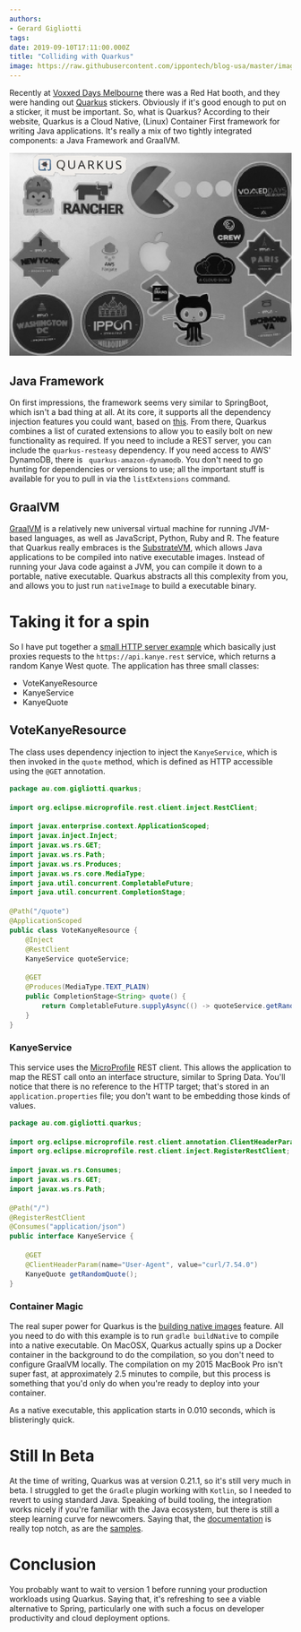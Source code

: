 ```yaml
---
authors:
- Gerard Gigliotti
tags:
date: 2019-09-10T17:11:00.000Z
title: "Colliding with Quarkus"
image: https://raw.githubusercontent.com/ippontech/blog-usa/master/images/2019/09/quarkus.png
---
```


Recently at [Voxxed Days Melbourne](https://australia.voxxeddays.com/) there was a Red Hat booth, and they were handing out [Quarkus](https://quarkus.io/) stickers. Obviously if it's good enough to put on a sticker, it must be important. So, what is Quarkus? According to their website, Quarkus is a Cloud Native, (Linux) Container First framework for writing Java applications. It's really a mix of two tightly integrated components: a Java Framework and GraalVM.

![Laptop with Stickers](https://raw.githubusercontent.com/ippontech/blog-usa/master/images/2019/09/quarkusLaptop.png)

## Java Framework
On first impressions, the framework seems very similar to SpringBoot, which isn't a bad thing at all. At its core, it supports all the dependency injection features you could want, based on [this](http://docs.jboss.org/cdi/spec/2.0/cdi-spec.html). From there, Quarkus combines a list of curated extensions to allow you to easily bolt on new functionality as required. If you need to include a REST server, you can include the `quarkus-resteasy` dependency. If you need access to AWS' DynamoDB, there is ` quarkus-amazon-dynamodb`. You don't need to go hunting for dependencies or versions to use; all the important stuff is available for you to pull in via the `listExtensions` command.

## GraalVM
[GraalVM](https://www.graalvm.org/) is a relatively new universal virtual machine for running JVM-based languages, as well as JavaScript, Python, Ruby and R. The feature that Quarkus really embraces is the [SubstrateVM](https://github.com/oracle/graal/tree/master/substratevm), which allows Java applications to be compiled into native executable images. Instead of running your Java code against a JVM, you can compile it down to a portable, native executable. Quarkus abstracts all this complexity from you, and allows you to just run `nativeImage` to build a executable binary.

# Taking it for a spin
So I have put together a [small HTTP server example](https://github.com/ggotti/kanye-quarkus) which basically just proxies requests to the `https://api.kanye.rest` service, which returns a random Kanye West quote. The application has three small classes:
- VoteKanyeResource
- KanyeService
- KanyeQuote

## VoteKanyeResource
The class uses dependency injection to inject the `KanyeService`, which is then invoked in the `quote` method, which is defined as HTTP accessible using the `@GET` annotation. 

```java
package au.com.gigliotti.quarkus;

import org.eclipse.microprofile.rest.client.inject.RestClient;

import javax.enterprise.context.ApplicationScoped;
import javax.inject.Inject;
import javax.ws.rs.GET;
import javax.ws.rs.Path;
import javax.ws.rs.Produces;
import javax.ws.rs.core.MediaType;
import java.util.concurrent.CompletableFuture;
import java.util.concurrent.CompletionStage;

@Path("/quote")
@ApplicationScoped
public class VoteKanyeResource {
    @Inject
    @RestClient
    KanyeService quoteService;

    @GET
    @Produces(MediaType.TEXT_PLAIN)
    public CompletionStage<String> quote() {
        return CompletableFuture.supplyAsync(() -> quoteService.getRandomQuote().getQuote());
    }
}
```

### KanyeService
This service uses the [MicroProfile](https://github.com/eclipse/microprofile-rest-client) REST client. This allows the application to map the REST call onto an interface structure, similar to Spring Data. You'll notice that there is no reference to the HTTP target; that's stored in an `application.properties` file; you don't want to be embedding those kinds of values.

```java
package au.com.gigliotti.quarkus;

import org.eclipse.microprofile.rest.client.annotation.ClientHeaderParam;
import org.eclipse.microprofile.rest.client.inject.RegisterRestClient;

import javax.ws.rs.Consumes;
import javax.ws.rs.GET;
import javax.ws.rs.Path;

@Path("/")
@RegisterRestClient
@Consumes("application/json")
public interface KanyeService {

    @GET
    @ClientHeaderParam(name="User-Agent", value="curl/7.54.0")
    KanyeQuote getRandomQuote();
}
```

### Container Magic
The real super power for Quarkus is the [building native images](https://quarkus.io/guides/building-native-image-guide) feature. All you need to do with this example is to run `gradle buildNative` to compile into a native executable. On MacOSX, Quarkus actually spins up a Docker container in the background to do the compilation, so you don't need to configure GraalVM locally. The compilation on my 2015 MacBook Pro isn't super fast, at approximately 2.5 minutes to compile, but this process is something that you'd only do when you're ready to deploy into your container. 

As a native executable, this application starts in 0.010 seconds, which is blisteringly quick.

# Still In Beta
At the time of writing, Quarkus was at version 0.21.1, so it's still very much in beta. I struggled to get the `Gradle` plugin working with `Kotlin`, so I needed to revert to using standard Java. Speaking of build tooling, the integration works nicely if you're familiar with the Java ecosystem,  but there is still a steep learning curve for newcomers. Saying that, the [documentation](https://quarkus.io/get-started/) is really top notch, as are the [samples](https://github.com/quarkusio/quarkus-quickstarts). 

# Conclusion
You probably want to wait to version 1 before running your production workloads using Quarkus. Saying that, it's refreshing to see a viable alternative to Spring, particularly one with such a focus on developer productivity and cloud deployment options.